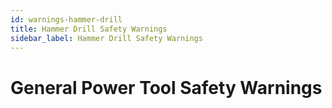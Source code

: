```yaml
---
id: warnings-hammer-drill
title: Hammer Drill Safety Warnings
sidebar_label: Hammer Drill Safety Warnings
---
```

# General Power Tool Safety Warnings